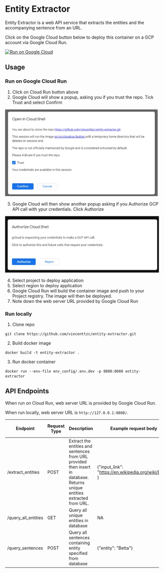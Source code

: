 # Entity Extractor

Entity Extractor is a web API service that extracts the entities and the accompanying sentence from an URL.

Click on the Google Cloud button below to deploy this container on a GCP account via Google Cloud Run.

[![Run on Google Cloud](https://deploy.cloud.run/button.svg)](https://deploy.cloud.run)

## Usage

### Run on Google Cloud Run

1. Click on Cloud Run button above
2. Google Cloud will show a popup, asking you if you trust the repo. Tick Trust and select Confirm

<img src="img/gcp_1.jpg"  width="500" />

3. Google Cloud will then show another popup asking if you Authorize GCP API call with ypur credentials. Click Authorize

<img src="img/gcp_2.jpg" width="600"/>

4. Select project to deploy application
5. Select region to deploy application
6. Google Cloud Run will build the container image and push to your Project registry. The image will then be deployed.
7. Note down the web server URL provided by Google Cloud Run

### Run locally

1. Clone repo

```
git clone https://github.com/vincenttzc/entity-extractor.git
```

2. Build docker image

```
docker build -t entity-extractor .
```

3. Run docker container

```
docker run --env-file env_config/.env.dev -p 8080:8080 entity-extractor
```

## API Endpoints

When run on Cloud Run, web server URL is provided by Google Cloud Run.

When run locally, web server URL is `http://127.0.0.1:8080/`.

| Endpoint            | Request Type | Description                                                                                                               | Example request body                                   | Example response body                                                         |
| ------------------- | ------------ | ------------------------------------------------------------------------------------------------------------------------- | ------------------------------------------------------ | ----------------------------------------------------------------------------- |
| /extract_entities   | POST         | Extract the entities and sentences from URL provided then insert in database. Returns unique entities extracted from URL. | {"input_link": "https://en.wikipedia.org/wiki/Betta" } | {"entities": ["Betta", "United Nations"]}                                     |
| /query_all_entities | GET          | Query all unique entities in database                                                                                     | NA                                                     | {"entities": ["Betta", "United Nations"]}                                     |
| /query_sentences    | POST         | Query all sentences containing entity specified from database                                                             | {"entity": "Betta"}                                    | {"sentences": ["sentence 1 containing Betta", "sentence 2 containing Betta"]} |
